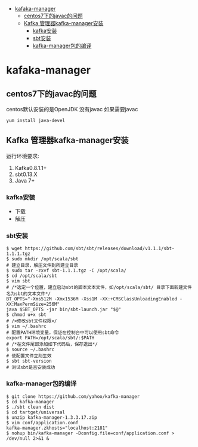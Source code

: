 - [kafaka-manager](#kafaka-manager)
  - [centos7下的javac的问题](#centos7%E4%B8%8B%E7%9A%84javac%E7%9A%84%E9%97%AE%E9%A2%98)
  - [Kafka 管理器kafka-manager安装](#Kafka-%E7%AE%A1%E7%90%86%E5%99%A8kafka-manager%E5%AE%89%E8%A3%85)
    - [kafka安装](#kafka%E5%AE%89%E8%A3%85)
    - [sbt安装](#sbt%E5%AE%89%E8%A3%85)
    - [kafka-manager包的编译](#kafka-manager%E5%8C%85%E7%9A%84%E7%BC%96%E8%AF%91)

<!-- more -->
# kafaka-manager

## centos7下的javac的问题

centos默认安装的是OpenJDK 没有javac
如果需要javac

```shell
yum install java-devel
```

## Kafka 管理器kafka-manager安装

运行环境要求:

1. Kafka0.8.1.1+
2. sbt0.13.X
3. Java 7+

### kafka安装

- 下载
- 解压

### sbt安装
```shell
$ wget https://github.com/sbt/sbt/releases/download/v1.1.1/sbt-1.1.1.tgz
$ sudo mkdir /opt/scala/sbt                                             # 建立目录，解压文件到所建立目录
$ sudo tar -zxvf sbt-1.1.1.tgz -C /opt/scala/
$ cd /opt/scala/sbt
$ vim sbt                                                               # /*选定一个位置，建立启动sbt的脚本文本文件，如/opt/scala/sbt/ 目录下面新建文件名为sbt的文本文件*/
BT_OPTS="-Xms512M -Xmx1536M -Xss1M -XX:+CMSClassUnloadingEnabled -XX:MaxPermSize=256M"
java $SBT_OPTS -jar bin/sbt-launch.jar "$@" 
$ chmod u+x sbt                                                         # /×修改sbt文件权限×/
$ vim ~/.bashrc                                                         # 配置PATH环境变量，保证在控制台中可以使用sbt命令
export PATH=/opt/scala/sbt/:$PATH                                       # /*在文件尾部添加如下代码后，保存退出*/
$ source ~/.bashrc                                                      # 使配置文件立刻生效
$ sbt sbt-version                                                       # 测试sbt是否安装成功
```

### kafka-manager包的编译

```shell
$ git clone https://github.com/yahoo/kafka-manager
$ cd kafka-manager
$ ./sbt clean dist
$ cd tartget/universal
$ unzip kafka-manager-1.3.3.17.zip
$ vim conf/application.conf
kafka-manager.zkhosts="localhost:2181"
$ nohup bin/kafka-manager -Dconfig.file=conf/application.conf > /dev/null 2>&1 &
```
